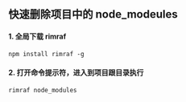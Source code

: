 ## 快速删除项目中的 node_modeules

#### 1. 全局下载 rimraf
  `npm install rimraf -g`
#### 2. 打开命令提示符，进入到项目跟目录执行
  `rimraf node_modules`